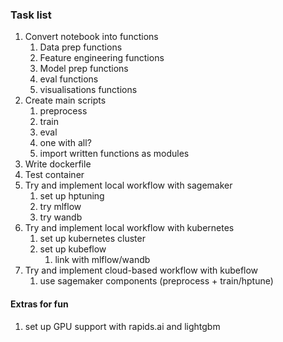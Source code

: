### Task list
1. Convert notebook into functions
   1. Data prep functions
   2. Feature engineering functions
   3. Model prep functions
   4. eval functions
   5. visualisations functions
2. Create main scripts
   1. preprocess
   2. train
   3. eval
   4. one with all?
   5. import written functions as modules
3. Write dockerfile
4. Test container
5. Try and implement local workflow with sagemaker
   1. set up hptuning
   2. try mlflow
   3. try wandb
6. Try and implement local workflow with kubernetes
   1. set up kubernetes cluster
   2. set up kubeflow
      1. link with mlflow/wandb
7. Try and implement cloud-based workflow with kubeflow
   1. use sagemaker components (preprocess + train/hptune)


#### Extras for fun
1. set up GPU support with rapids.ai and lightgbm